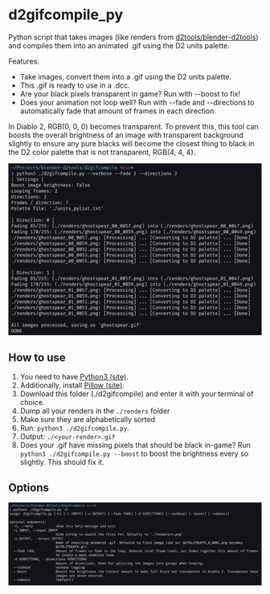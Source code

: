 # d2gifcompile_py

Python script that takes images (like renders from [d2tools/blender-d2tools](https://github.com/iuitdebos/blender-d2tools/tree/main/blender-d2tools)) and compiles them into an animated .gif using the D2 units palette.

Features:
- Take images, convert them into a .gif using the D2 units palette.
- This .gif is ready to use in a .dcc.
- Are your black pixels transparent in game? Run with --boost to fix!
- Does your animation not loop well? Run with --fade and --directions to automatically fade that amount of frames in each direction.

In Diablo 2, RGB(0, 0, 0) becomes transparent. To prevent this, this tool can boosts the overall brightness of an image with transparent background slightly to ensure any pure blacks will become the closest thing to black in the D2 color palette that is not transparent, RGB(4, 4, 4).

![d2gifcompile.py example](https://github.com/iuitdebos/blender-d2tools/blob/main/images/d2gifcompile_verbose.png)

## How to use

1. You need to have [Python3 (site)](https://www.python.org/downloads/).
2. Additionally, install [Pillow (site)](https://pillow.readthedocs.io/en/stable/installation.html).
3. Download this folder (./d2gifcompile) and enter it with your terminal of choice.
4. Dump all your renders in the `./renders` folder
5. Make sure they are alphabetically sorted
6. Run: `python3 ./d2gifcompile.py`.
7. Output: `./<your-render>.gif`
8. Does your .gif have missing pixels that should be black in-game? Run `python3 ./d2gifcompile.py --boost` to boost the brightness every so slightly. This should fix it.

## Options

![d2gifcompile.py options](https://github.com/iuitdebos/blender-d2tools/blob/main/images/d2gifcompile_options.png)